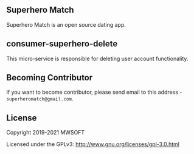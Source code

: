 ## Superhero Match
Superhero Match is an open source dating app.

## consumer-superhero-delete
This micro-service is responsible for deleting user account functionality. 

## Becoming Contributor
If you want to become contributor, please send email to this address - `superheromatch@gmail.com`.

## License
Copyright 2019-2021 MWSOFT

Licensed under the GPLv3: http://www.gnu.org/licenses/gpl-3.0.html